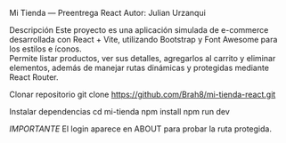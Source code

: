 Mi Tienda — Preentrega React
Autor: Julian Urzanqui

Descripción
Este proyecto es una aplicación simulada de e-commerce desarrollada con React + Vite, utilizando Bootstrap y Font Awesome para los estilos e íconos.  
Permite listar productos, ver sus detalles, agregarlos al carrito y eliminar elementos, además de manejar rutas dinámicas y protegidas mediante React Router.

Clonar repositorio
git clone https://github.com/Brah8/mi-tienda-react.git

Instalar dependencias
cd mi-tienda
npm install
npm run dev

*IMPORTANTE* El login aparece en ABOUT para probar la ruta protegida.
